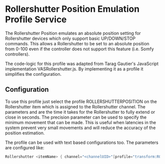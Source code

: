 # Rollershutter Position Emulation Profile Service

The Rollershutter Position emulates an absolute position setting for Rollershutter devices which only support basic UP/DOWN/STOP commands.
This allows a Rollershutter to be set to an absolute position from 0-100 even if the controller does not support this feature (i.e. Somfy controllers).

The code-logic for this profile was adapted from Tarag Gautier's JavaScript implementation VASRollershutter.js.
By implementing it as a profile it simplifies the configuration.

## Configuration

To use this profile just select the profile ROLLERSHUTTERPOSITION on the Rollershutter item which is assigned to the Rollershutter channel.
The parameters <uptime> and <downtime> are the time it takes for the Rollershutter to fully extend or close in seconds.
The precision parameter can be used to specify the minimum movement that can be made.
This is useful when latencies in the system prevent very small movements and will reduce the accuracy of the position estimation.

The profile can be used with text based configurations too. The parameters are configured like:
```java
Rollershutter <itemName> { channel="<channelUID>"[profile="transform:ROLLERSHUTTERPOSITION", uptime=<uptime>, downtime=<downtime>, precision=<minimum percent movement>]}
```
